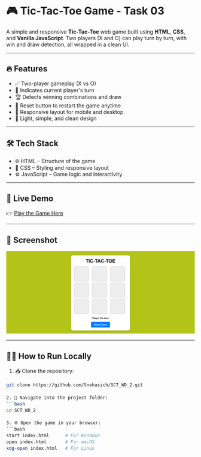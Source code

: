 # 🎮 Tic-Tac-Toe Game - Task 03

A simple and responsive **Tic-Tac-Toe** web game built using **HTML**, **CSS**, and **Vanilla JavaScript**. Two players (X and O) can play turn by turn, with win and draw detection, all wrapped in a clean UI.

---

## 🔥 Features

- ✅ Two-player gameplay (X vs O)
- 🎯 Indicates current player's turn
- 🏆 Detects winning combinations and draw
- 🔁 Reset button to restart the game anytime
- 📱 Responsive layout for mobile and desktop
- 🎨 Light, simple, and clean design

---

## 🛠️ Tech Stack

- 🌐 HTML – Structure of the game
- 🎨 CSS – Styling and responsive layout
- ⚙️ JavaScript – Game logic and interactivity

---

## 🚀 Live Demo

👉 [Play the Game Here](https://snehasich.github.io/SCT_WD_3/)

---

## 📸 Screenshot

![Tic-Tac-Toe Preview](./tic-tac-toe.png)  
<!-- Replace 'screenshot.png' with your actual image file in the repo -->

---

## 🧑‍💻 How to Run Locally

1. 📥 Clone the repository:
```bash
git clone https://github.com/Snehasich/SCT_WD_2.git

2. 📂 Navigate into the project folder:
```bash
cd SCT_WD_2

3. 🌐 Open the game in your browser:
```bash
start index.html      # For Windows
open index.html       # For macOS
xdg-open index.html   # For Linux

